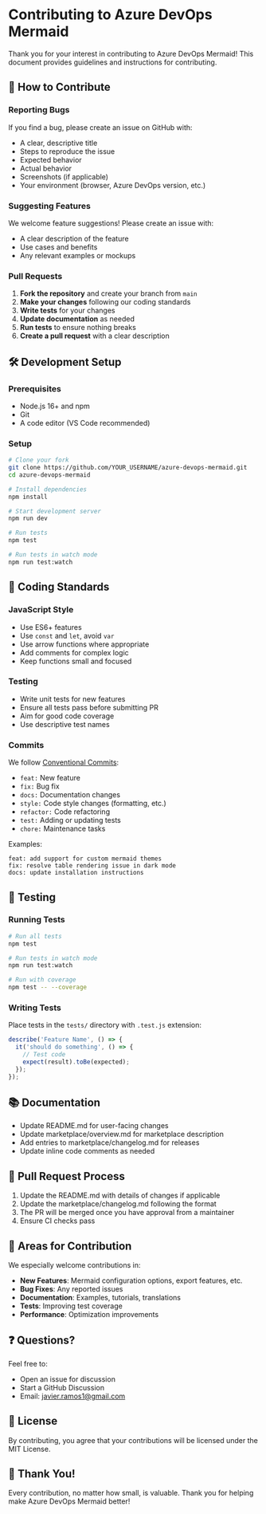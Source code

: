 # Contributing to Azure DevOps Mermaid

Thank you for your interest in contributing to Azure DevOps Mermaid! This document provides guidelines and instructions for contributing.

## 🤝 How to Contribute

### Reporting Bugs

If you find a bug, please create an issue on GitHub with:
- A clear, descriptive title
- Steps to reproduce the issue
- Expected behavior
- Actual behavior
- Screenshots (if applicable)
- Your environment (browser, Azure DevOps version, etc.)

### Suggesting Features

We welcome feature suggestions! Please create an issue with:
- A clear description of the feature
- Use cases and benefits
- Any relevant examples or mockups

### Pull Requests

1. **Fork the repository** and create your branch from `main`
2. **Make your changes** following our coding standards
3. **Write tests** for your changes
4. **Update documentation** as needed
5. **Run tests** to ensure nothing breaks
6. **Create a pull request** with a clear description

## 🛠️ Development Setup

### Prerequisites

- Node.js 16+ and npm
- Git
- A code editor (VS Code recommended)

### Setup

```bash
# Clone your fork
git clone https://github.com/YOUR_USERNAME/azure-devops-mermaid.git
cd azure-devops-mermaid

# Install dependencies
npm install

# Start development server
npm run dev

# Run tests
npm test

# Run tests in watch mode
npm run test:watch
```

## 📝 Coding Standards

### JavaScript Style

- Use ES6+ features
- Use `const` and `let`, avoid `var`
- Use arrow functions where appropriate
- Add comments for complex logic
- Keep functions small and focused

### Testing

- Write unit tests for new features
- Ensure all tests pass before submitting PR
- Aim for good code coverage
- Use descriptive test names

### Commits

We follow [Conventional Commits](https://www.conventionalcommits.org/):

- `feat:` New feature
- `fix:` Bug fix
- `docs:` Documentation changes
- `style:` Code style changes (formatting, etc.)
- `refactor:` Code refactoring
- `test:` Adding or updating tests
- `chore:` Maintenance tasks

Examples:
```
feat: add support for custom mermaid themes
fix: resolve table rendering issue in dark mode
docs: update installation instructions
```

## 🧪 Testing

### Running Tests

```bash
# Run all tests
npm test

# Run tests in watch mode
npm run test:watch

# Run with coverage
npm test -- --coverage
```

### Writing Tests

Place tests in the `tests/` directory with `.test.js` extension:

```javascript
describe('Feature Name', () => {
  it('should do something', () => {
    // Test code
    expect(result).toBe(expected);
  });
});
```

## 📚 Documentation

- Update README.md for user-facing changes
- Update marketplace/overview.md for marketplace description
- Add entries to marketplace/changelog.md for releases
- Update inline code comments as needed

## 🔄 Pull Request Process

1. Update the README.md with details of changes if applicable
2. Update the marketplace/changelog.md following the format
3. The PR will be merged once you have approval from a maintainer
4. Ensure CI checks pass

## 🎯 Areas for Contribution

We especially welcome contributions in:

- **New Features**: Mermaid configuration options, export features, etc.
- **Bug Fixes**: Any reported issues
- **Documentation**: Examples, tutorials, translations
- **Tests**: Improving test coverage
- **Performance**: Optimization improvements

## ❓ Questions?

Feel free to:
- Open an issue for discussion
- Start a GitHub Discussion
- Email: javier.ramos1@gmail.com

## 📄 License

By contributing, you agree that your contributions will be licensed under the MIT License.

## 🙏 Thank You!

Every contribution, no matter how small, is valuable. Thank you for helping make Azure DevOps Mermaid better!
